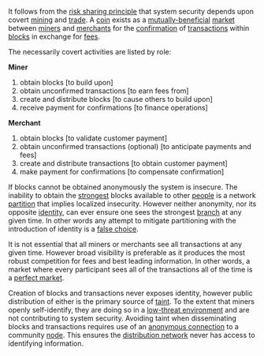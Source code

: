 It follows from the [risk sharing principle](Risk-Sharing-Principle) that system security depends upon covert [mining](Glossary#mine) and [trade](Glossary#trade). A [coin](Glossary#coin) exists as a [mutually-beneficial](Balance-of-Power-Fallacy) [market](Glossary#market) between [miners](Glossary#miner) and [merchants](Glossary#merchant) for the [confirmation](Glossary#confirmation) of [transactions](Glossary#transaction) within [blocks](Glossary#block) in exchange for [fees](Glossary#fee).

The necessarily covert activities are listed by role:

**Miner**
1. obtain blocks [to build upon]
2. obtain unconfirmed transactions [to earn fees from]
3. create and distribute blocks [to cause others to build upon]
4. receive payment for confirmations [to finance operations]

**Merchant**
1. obtain blocks [to validate customer payment]
2. obtain unconfirmed transactions (optional) [to anticipate payments and fees]
3. create and distribute transactions [to obtain customer payment]
4. make payment for confirmations [to compensate confirmation]

If blocks cannot be obtained anonymously the system is insecure. The inability to obtain the [strongest](Glossary#strong) blocks available to other [people](Glossary#person) is a network [partition](Glossary#partition) that implies localized insecurity. However neither anonymity, nor its opposite [identity](Glossary#identity), can ever ensure one sees the strongest [branch](Glossary#branch) at any given time. In other words any attempt to mitigate partitioning with the introduction of identity is a [false choice](https://en.wikipedia.org/wiki/False_dilemma).

It is not essential that all miners or merchants see all transactions at any given time. However broad visibility is preferable as it produces the most robust competition for fees and best leading information. In other words, a market where every participant sees all of the transactions all of the time is a [perfect market](https://en.wikipedia.org/wiki/Perfect_competition).

Creation of blocks and transactions never exposes identity, however public distribution of either is the primary source of [taint](Glossary#taint). To the extent that miners openly self-identify, they are doing so in a [low-threat environment](Threat-Level-Paradox) and are not contributing to system security. Avoiding taint when disseminating blocks and transactions requires use of an [anonymous connection](https://en.wikipedia.org/wiki/Anonymizer) to a community [node](Glossary#node). This ensures the [distribution network](Glossary#peer-to-peer) never has access to identifying information.